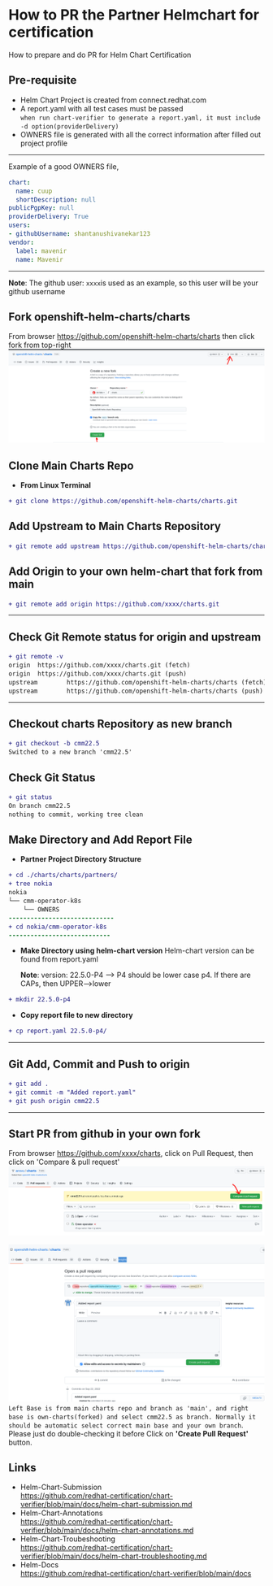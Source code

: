 # How to PR the Partner Helmchart for certification
How to prepare and do PR for Helm Chart Certification

## Pre-requisite
- Helm Chart Project is created from connect.redhat.com
- A report.yaml with all test cases must be passed  
 `when run chart-verifier to generate a report.yaml, it must include -d option(providerDelivery)`  
- OWNERS file is generated with all the correct information after filled out project profile 
---
Example of a good OWNERS file,
```yaml
chart:
  name: cuup
  shortDescription: null
publicPgpKey: null
providerDelivery: True
users:
- githubUsername: shantanushivanekar123
vendor:
  label: mavenir
  name: Mavenir
```
---
**Note**: The github user: `xxxx`is used as an example, so this user will be your github username  

## Fork openshift-helm-charts/charts
From browser https://github.com/openshift-helm-charts/charts then click fork from top-right  
![Fork Openshift Helm Chart](img/fork-chart.png "Fork Openshift Helm Chart")

## Clone Main Charts Repo
- **From Linux Terminal**
```diff
+ git clone https://github.com/openshift-helm-charts/charts.git
```
## Add Upstream to Main Charts Repository
```diff
+ git remote add upstream https://github.com/openshift-helm-charts/charts
```

## Add Origin to your own helm-chart that fork from main
```diff
+ git remote add origin https://github.com/xxxx/charts.git
```
---
## Check Git Remote status for origin and upstream
```diff
+ git remote -v
origin  https://github.com/xxxx/charts.git (fetch)
origin  https://github.com/xxxx/charts.git (push)
upstream        https://github.com/openshift-helm-charts/charts (fetch)
upstream        https://github.com/openshift-helm-charts/charts (push)
```
---
## Checkout charts Repository as new branch
```diff
+ git checkout -b cmm22.5
Switched to a new branch 'cmm22.5'
```
## Check Git Status
```diff
+ git status
On branch cmm22.5
nothing to commit, working tree clean
```
## Make Directory and Add Report File
- **Partner Project Directory Structure**
```diff
+ cd ./charts/charts/partners/
+ tree nokia
nokia
└── cmm-operator-k8s
    └── OWNERS
-----------------------------
+ cd nokia/cmm-operator-k8s
----------------------------
```
- **Make Directory using helm-chart version**
  Helm-chart version can be found from report.yaml
  
  **Note**: version: 22.5.0-P4 --> P4 should be lower case p4. If there are CAPs, then UPPER-->lower

```diff
+ mkdir 22.5.0-p4
```
- **Copy report file to new directory**
```diff
+ cp report.yaml 22.5.0-p4/
```
---
## Git Add, Commit and Push to origin
```diff
+ git add .
+ git commit -m "Added report.yaml"
+ git push origin cmm22.5
```
---
## Start PR from github in your own fork
From browser https://github.com/xxxx/charts, click on Pull Request, then click on 'Compare & pull request'
![Compare-pull-request](img/final-pr-merge.png "Compare & Pull-Request")  
  
![Start Final PR](img/pull-request1.png "Start do Helm Chart Final PR")
`Left Base is from main charts repo and branch as 'main', and right base is own-charts(forked) and select cmm22.5 as branch. Normally it should be automatic select correct main base and your own branch`.  
Please just do double-checking it before Click on **'Create Pull Request'** button.  

## Links
- Helm-Chart-Submission   
  https://github.com/redhat-certification/chart-verifier/blob/main/docs/helm-chart-submission.md
- Helm-Chart-Annotations  
  https://github.com/redhat-certification/chart-verifier/blob/main/docs/helm-chart-annotations.md
- Helm-Chart-Troubeshooting  
  https://github.com/redhat-certification/chart-verifier/blob/main/docs/helm-chart-troubleshooting.md
- Helm-Docs  
  https://github.com/redhat-certification/chart-verifier/blob/main/docs
  

